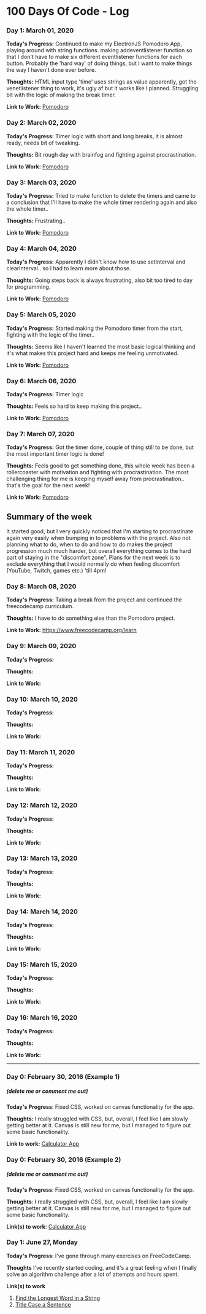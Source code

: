 # 100 Days Of Code - Log

### Day 1: March 01, 2020

**Today's Progress:** Continued to make my ElectronJS Pomodoro App, playing around with string functions. making addeventlistener function so that I don't have to make six different eventlistener functions for each button. Probably the 'hard way' of doing things, but I want to make things the way I haven't done ever before.

**Thoughts:** HTML input type 'time' uses strings as value apparently, got the venetlistener thing to work, it's ugly af but it works like I planned. Struggling bit with the logic of making the break timer.

**Link to Work:** <a href="https://github.com/corpsefin/Pomodoro_DA">Pomodoro</a>

### Day 2: March 02, 2020

**Today's Progress:** Timer logic with short and long breaks, it is almost ready, needs bit of tweaking.

**Thoughts:** Bit rough day with brainfog and fighting against procrastination.

**Link to Work:** <a href="https://github.com/corpsefin/Pomodoro_DA">Pomodoro</a>

### Day 3: March 03, 2020

**Today's Progress:** Tried to make function to delete the timers and came to a conclusion that I'll have to make the whole timer rendering again and also the whole timer..

**Thoughts:** Frustrating..

**Link to Work:** <a href="https://github.com/corpsefin/Pomodoro_DA">Pomodoro</a>

### Day 4: March 04, 2020

**Today's Progress:** Apparently I didn't know how to use setInterval and clearInterval.. so I had to learn more about those.

**Thoughts:** Going steps back is always frustrating, also bit too tired to day for programming.

**Link to Work:** <a href="https://github.com/corpsefin/Pomodoro_DA">Pomodoro</a>

### Day 5: March 05, 2020

**Today's Progress:** Started making the Pomodoro timer from the start, fighting with the logic of the timer..

**Thoughts:** Seems like I haven't learned the most basic logical thinking and it's what makes this project hard and keeps me feeling unmotivated.

**Link to Work:** <a href="https://github.com/corpsefin/Pomodoro_DA">Pomodoro</a>

### Day 6: March 06, 2020

**Today's Progress:** Timer logic

**Thoughts:** Feels so hard to keep making this project..

**Link to Work:** <a href="https://github.com/corpsefin/Pomodoro_DA">Pomodoro</a>

### Day 7: March 07, 2020

**Today's Progress:** Got the timer done, couple of thing still to be done, but the most important timer logic is done!

**Thoughts:** Feels good to get something done, this whole week has been a rollercoaster with motivation and fighting with procrastination. The most challenging thing for me is keeping myself away from procrastination.. that's the goal for the next week!

**Link to Work:** <a href="https://github.com/corpsefin/Pomodoro_DA">Pomodoro</a>

## Summary of the week
It started good, but I very quickly noticed that I'm starting to procrastinate again very easily when bumping in to problems with the project. Also not planning what to do, when to do and how to do makes the project progression much much harder, but overall everything comes to the hard part of staying in the "discomfort zone". Plans for the next week is to exclude everything that I would normally do when feeling discomfort (YouTube, Twitch, games etc.) 'till 4pm!

### Day 8: March 08, 2020

**Today's Progress:** Taking a break from the project and continued the freecodecamp curriculum.

**Thoughts:** I have to do something else than the Pomodoro project.

**Link to Work:** https://www.freecodecamp.org/learn

### Day 9: March 09, 2020

**Today's Progress:**

**Thoughts:** 

**Link to Work:**

### Day 10: March 10, 2020

**Today's Progress:**

**Thoughts:** 

**Link to Work:**

### Day 11: March 11, 2020

**Today's Progress:**

**Thoughts:** 

**Link to Work:**

### Day 12: March 12, 2020

**Today's Progress:**

**Thoughts:** 

**Link to Work:**

### Day 13: March 13, 2020

**Today's Progress:**

**Thoughts:** 

**Link to Work:**

### Day 14: March 14, 2020

**Today's Progress:**

**Thoughts:** 

**Link to Work:**

### Day 15: March 15, 2020

**Today's Progress:**

**Thoughts:** 

**Link to Work:**

### Day 16: March 16, 2020

**Today's Progress:**

**Thoughts:** 

**Link to Work:**


----------------------------------------------------------------------------------------------------------------------------
### Day 0: February 30, 2016 (Example 1)
##### (delete me or comment me out)

**Today's Progress**: Fixed CSS, worked on canvas functionality for the app.

**Thoughts:** I really struggled with CSS, but, overall, I feel like I am slowly getting better at it. Canvas is still new for me, but I managed to figure out some basic functionality.

**Link to work:** [Calculator App](http://www.example.com)

### Day 0: February 30, 2016 (Example 2)
##### (delete me or comment me out)

**Today's Progress**: Fixed CSS, worked on canvas functionality for the app.

**Thoughts**: I really struggled with CSS, but, overall, I feel like I am slowly getting better at it. Canvas is still new for me, but I managed to figure out some basic functionality.

**Link(s) to work**: [Calculator App](http://www.example.com)


### Day 1: June 27, Monday

**Today's Progress**: I've gone through many exercises on FreeCodeCamp.

**Thoughts** I've recently started coding, and it's a great feeling when I finally solve an algorithm challenge after a lot of attempts and hours spent.

**Link(s) to work**
1. [Find the Longest Word in a String](https://www.freecodecamp.com/challenges/find-the-longest-word-in-a-string)
2. [Title Case a Sentence](https://www.freecodecamp.com/challenges/title-case-a-sentence)
